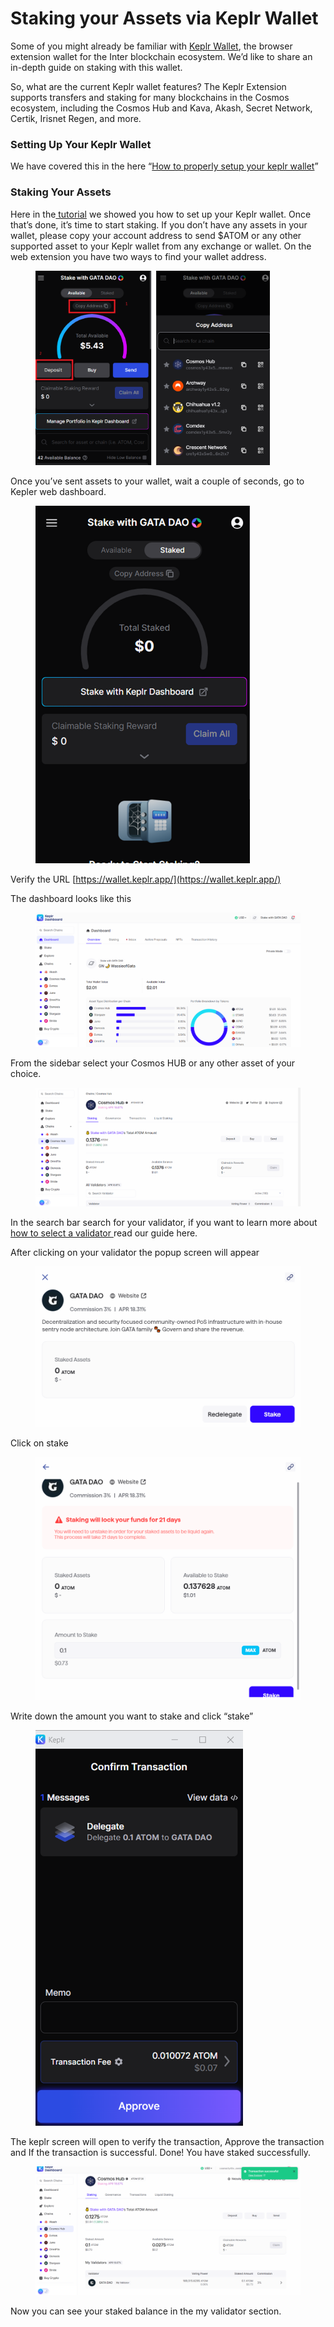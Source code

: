 # Staking your Assets via Keplr Wallet

Some of you might already be familiar with [Keplr Wallet](https://chrome.google.com/webstore/detail/keplr/dmkamcknogkgcdfhhbddcghachkejeap?hl=en), the browser extension wallet for the Inter blockchain ecosystem. We’d like to share an in-depth guide on staking with this wallet.

So, what are the current Keplr wallet features? The Keplr Extension supports transfers and staking for many blockchains in the Cosmos ecosystem, including the Cosmos Hub and Kava, Akash, Secret Network, Certik, Irisnet Regen, and more.

### Setting Up Your Keplr Wallet

We have covered this in the here “[How to properly setup your keplr wallet](keplr-wallet.md)”

### Staking Your Assets

Here in the[ tutorial](keplr-wallet.md) we showed you how to set up your Keplr wallet. Once that’s done, it’s time to start staking. If you don’t have any assets in your wallet, please copy your account address to send $ATOM or any other supported asset to your Keplr wallet from any exchange or wallet. On the web extension you have two ways to find your wallet address.

&#x20;

<figure><img src="../../../.gitbook/assets/image (35).png" alt="" width="375"><figcaption></figcaption></figure>

Once you’ve sent assets to your wallet, wait a couple of seconds, go to Kepler web dashboard.

<figure><img src="../../../.gitbook/assets/image (36).png" alt="" width="343"><figcaption></figcaption></figure>

Verify the URL [https://wallet.keplr.app/](https://wallet.keplr.app/)

The dashboard looks like this

<figure><img src="../../../.gitbook/assets/image (37).png" alt=""><figcaption></figcaption></figure>

&#x20;

From the sidebar select your Cosmos HUB or any other asset of your choice.&#x20;

<figure><img src="../../../.gitbook/assets/image (38).png" alt=""><figcaption></figcaption></figure>

&#x20;

In the search bar search for your validator, if you want to learn more about [how to select a validator ](../participation-in-cosmos-governance/chose-your-validators-wisely.md)read our guide here.

After clicking on your validator the popup screen will appear

<figure><img src="../../../.gitbook/assets/image (39).png" alt=""><figcaption></figcaption></figure>

Click on stake

<figure><img src="../../../.gitbook/assets/image (40).png" alt=""><figcaption></figcaption></figure>

Write down the amount you want to stake and click “stake”

<figure><img src="../../../.gitbook/assets/image (41).png" alt="" width="332"><figcaption></figcaption></figure>

The keplr screen will open to verify the transaction, Approve the transaction and If the transaction is successful. Done! You have staked successfully.

<figure><img src="../../../.gitbook/assets/image (42).png" alt=""><figcaption></figcaption></figure>

Now you can see your staked balance in the my validator section.
